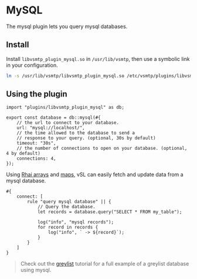 # MySQL

The mysql plugin lets you query mysql databases.

## Install

Install `libvsmtp_plugin_mysql.so` in `/usr/lib/vsmtp`, then use a symbolic link in your configuration.

```sh
ln -s /usr/lib/vsmtp/libvsmtp_plugin_mysql.so /etc/vsmtp/plugins/libvsmtp_plugin_mysql.so
```

## Using the plugin

```rust,ignore
import "plugins/libvsmtp_plugin_mysql" as db;

export const database = db::mysql(#{
    // the url to connect to your database.
    url: "mysql://localhost/",
    // the time allowed to the database to send a
    // response to your query. (optional, 30s by default)
    timeout: "30s",
    // the number of connections to open on your database. (optional, 4 by default)
    connections: 4,
});
```

Using [Rhai arrays](https://rhai.rs/book/language/arrays.html) and [maps](https://rhai.rs/book/language/object-maps.html#object-maps), vSL can easily fetch and update data from a mysql database.

```
#{
    connect: [
        rule "query mysql database" || {
            // Query the database.
            let records = database.query("SELECT * FROM my_table");
            
            log("info", "mysql records");
            for record in records {
                log("info", ` -> ${record}`);
            }
        }
    ]
}
```

> Check out the [greylist](../tuto/1/greylist.md) tutorial for a full example of a greylist database using mysql.